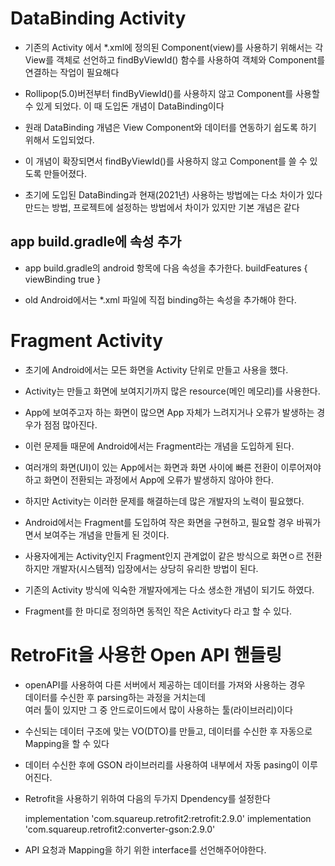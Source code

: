 # DataBinding Activity
* 기존의 Activity 에서 *.xml에 정의된 Component(view)를 사용하기 위해서는
각 View를 객체로 선언하고 findByViewId() 함수를 사용하여 객체와 Component를 연결하는 작업이 필요해다

* Rollipop(5.0)버전부터 findByViewId()를 사용하지 않고 Component를 사용할 수 있게 되었다.
이 때 도입돈 개념이 DataBinding이다

* 원래 DataBinding 개념은 View Component와 데이터를 연동하기 쉽도록 하기 위해서 도입되었다.
* 이 개념이 확장되면서 findByViewId()를 사용하지 않고 Component를 쓸 수 있도록 만들어졌다.
* 초기에 도입된 DataBinding과 현재(2021년) 사용하는 방법에는 다소 차이가 있다
만드는 방법, 프로젝트에 설정하는 방법에서 차이가 있지만 기본 개념은 같다

## app build.gradle에 속성 추가
* app build.gradle의 android 항목에 다음 속성을 추가한다.
    buildFeatures {
        viewBinding true
    }

* old Android에서는 *.xml 파일에 직접 binding하는 속성을 추가해야 한다.


# Fragment Activity
* 초기에 Android에서는 모든 화면을 Activity 단위로 만들고 사용을 했다.
* Activity는 만들고 화면에 보여지기까지 많은 resource(메인 메모리)를 사용한다.
* App에 보여주고자 하는 화면이 많으면 App 자체가 느려지거나 오류가 발생하는 경우가 점점 많아진다.
* 이런 문제들 때문에 Android에서는 Fragment라는 개념을 도입하게 된다.
* 여러개의 화면(UI)이 있는 App에서는 화면과 화면 사이에 빠른 전환이 이루어져야 하고
화면이 전환되는 과정에서 App에 오류가 발생하지 않아야 한다.
* 하지만 Activity는 이러한 문제를 해결하는데 많은 개발자의 노력이 필요했다.
* Android에서는 Fragment를 도입하여 작은 화면을 구현하고, 필요할 경우 바꿔가면서
보여주는 개념을 만들게 된 것이다.
* 사용자에게는 Activity인지 Fragment인지 관계없이 같은 방식으로 화면ㅇ르 전환 하지만
개발자(시스템적) 입장에서는 상당히 유리한 방법이 된다.
* 기존의 Activity 방식에 익숙한 개발자에게는 다소 생소한 개념이 되기도 하였다.

* Fragment를 한 마디로 정의하면 동적인 작은 Activity다 라고 할 수 있다.



# RetroFit을 사용한 Open API 핸들링
* openAPI를 사용하여 다른 서버에서 제공하는 데이터를 가져와 사용하는 경우  
데이터를 수신한 후 parsing하는 과정을 거치는데  
  여러 툴이 있지만 그 중 안드로이드에서 많이 사용하는 툴(라이브러리)이다
  
* 수신되는 데이터 구조에 맞는 VO(DTO)를 만들고, 데이터를 수신한 후 자동으로 Mapping을 할 수 있다
* 데이터 수신한 후에 GSON 라이브러리를 사용하여 내부에서 자동 pasing이 이루어진다.

* Retrofit을 사용하기 위하여 다음의 두가지 Dpendency를 설정한다
  
    implementation 'com.squareup.retrofit2:retrofit:2.9.0'
    implementation 'com.squareup.retrofit2:converter-gson:2.9.0'
  
* API 요청과 Mapping을 하기 위한 interface를 선언해주어야한다.

